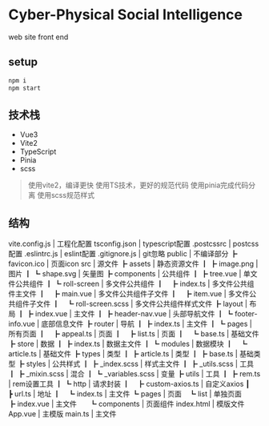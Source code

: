 # Cyber-Physical Social Intelligence

web site front end 

## setup

```bash
npm i
npm start
```

## 技术栈


- Vue3
- Vite2
- TypeScript
- Pinia
- scss

> 使用vite2，编译更快
> 使用TS技术，更好的规范代码
> 使用pinia完成代码分离
> 使用scss规范样式


## 结构


vite.config.js | 工程化配置
tsconfig.json | typescript配置
.postcssrc | postcss配置
.eslintrc.js | eslint配置
.gitignore.js | git忽略
public | 不编译部分
┣ favicon.ico | 页面icon
src | 源文件
┣ assets | 静态资源文件
┃ ┣ image.png | 图片
┃ ┗ shape.svg | 矢量图
┣ components | 公共组件
┃ ┣ tree.vue | 单文件公共组件
┃ ┗ roll-screen | 多文件公共组件
┃ &ensp; ┣ index.ts | 多文件公共组件主文件
┃ &ensp; ┣ main.vue | 多文件公共组件子文件
┃ &ensp; ┣ item.vue | 多文件公共组件子文件
┃ &ensp; ┗ roll-screen.scss | 多文件公共组件样式文件
┣ layout | 布局
┃ ┣ index.vue | 主文件
┃ ┣ header-nav.vue | 头部导航文件
┃ ┗ footer-info.vue | 底部信息文件
┣ router | 导航
┃ ┣ index.ts | 主文件
┃ ┗ pages | 所有页面
┃ &ensp; ┣ appeal.ts | 页面
┃ &ensp; ┣ list.ts | 页面
┃ &ensp; ┗ base.ts | 基础文件
┣ store | 数据
┃ ┣ index.ts | 数据主文件
┃ ┗ modules | 数据模块
┃ &ensp; ┗ article.ts | 基础文件
┣ types | 类型
┃ ┣ article.ts | 类型
┃ ┣ base.ts | 基础类型
┣ styles | 公共样式
┃ ┣ _index.scss | 样式主文件
┃ ┣ _utils.scss | 工具
┃ ┣ _mixin.scss | 混合
┃ ┗ _variables.scss | 变量
┣ utils | 工具
┃ ┣ rem.ts | rem设置工具
┃ ┗ http | 请求封装
┃ &ensp; ┣ custom-axios.ts | 自定义axios
┃ &ensp; ┣ url.ts | 地址
┃ &ensp; ┗ index.ts | 主文件
┗ pages | 页面
&ensp; ┗ list | 单独页面
&ensp; &ensp; ┣ index.vue | 主文件
&ensp; &ensp; ┗ components | 页面组件
index.html | 模版文件
App.vue | 主模版
main.ts | 主文件
